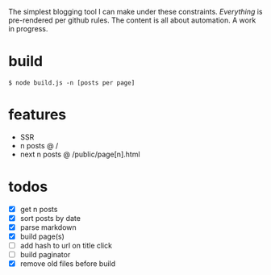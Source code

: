 The simplest blogging tool I can make under these constraints. *Everything* is pre-rendered per github rules. The content is all about automation. A work in progress.

# build
```
$ node build.js -n [posts per page]
```

# features
- SSR
- n posts @ /
- next n posts @ /public/page[n].html

# todos
- [x] get n posts
- [x] sort posts by date
- [x] parse markdown
- [x] build page(s)
- [ ] add hash to url on title click
- [ ] build paginator
- [x] remove old files before build
